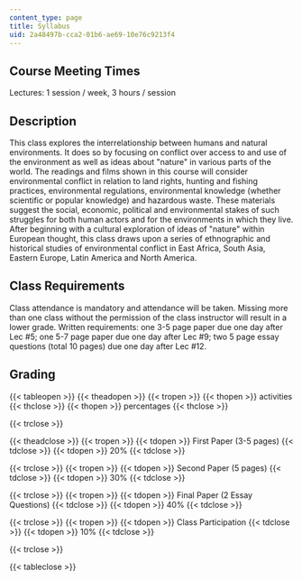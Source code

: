 ```yaml
---
content_type: page
title: Syllabus
uid: 2a48497b-cca2-01b6-ae69-10e76c9213f4
---
```


Course Meeting Times
--------------------

Lectures: 1 session / week, 3 hours / session

Description
-----------

This class explores the interrelationship between humans and natural environments. It does so by focusing on conflict over access to and use of the environment as well as ideas about "nature" in various parts of the world. The readings and films shown in this course will consider environmental conflict in relation to land rights, hunting and fishing practices, environmental regulations, environmental knowledge (whether scientific or popular knowledge) and hazardous waste. These materials suggest the social, economic, political and environmental stakes of such struggles for both human actors and for the environments in which they live. After beginning with a cultural exploration of ideas of "nature" within European thought, this class draws upon a series of ethnographic and historical studies of environmental conflict in East Africa, South Asia, Eastern Europe, Latin America and North America.

Class Requirements
------------------

Class attendance is mandatory and attendance will be taken. Missing more than one class without the permission of the class instructor will result in a lower grade. Written requirements: one 3-5 page paper due one day after Lec #5; one 5-7 page paper due one day after Lec #9; two 5 page essay questions (total 10 pages) due one day after Lec #12.

Grading
-------

{{< tableopen >}}
{{< theadopen >}}
{{< tropen >}}
{{< thopen >}}
activities
{{< thclose >}}
{{< thopen >}}
percentages
{{< thclose >}}

{{< trclose >}}

{{< theadclose >}}
{{< tropen >}}
{{< tdopen >}}
First Paper (3-5 pages)
{{< tdclose >}}
{{< tdopen >}}
20%
{{< tdclose >}}

{{< trclose >}}
{{< tropen >}}
{{< tdopen >}}
Second Paper (5 pages)
{{< tdclose >}}
{{< tdopen >}}
30%
{{< tdclose >}}

{{< trclose >}}
{{< tropen >}}
{{< tdopen >}}
Final Paper (2 Essay Questions)
{{< tdclose >}}
{{< tdopen >}}
40%
{{< tdclose >}}

{{< trclose >}}
{{< tropen >}}
{{< tdopen >}}
Class Participation
{{< tdclose >}}
{{< tdopen >}}
10%
{{< tdclose >}}

{{< trclose >}}

{{< tableclose >}}